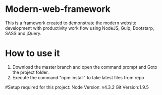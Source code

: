 # Modern-web-framework

This is a framework created to demonstrate the modern website development with productivity work flow using NodeJS, Gulp, Bootstarp, SASS and jQuery.

# How to use it
1. Download the master branch and open the command prompt and Goto the project folder.
2. Execute the command "npm install" to take latest files from repo

#Setup required for this project:
Node Version: v4.3.2
Git Version:1.9.5
